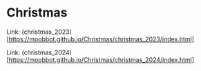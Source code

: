 # Christmas 
Link: (christmas_2023)[https://moobbot.github.io/Christmas/christmas_2023/index.html]


Link: (christmas_2024)[https://moobbot.github.io/Christmas/christmas_2024/index.html]

 
 
